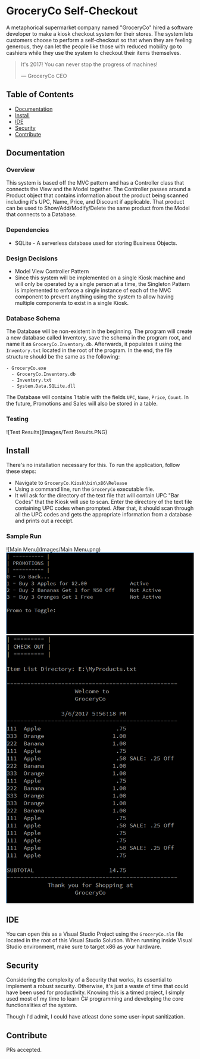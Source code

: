 # GroceryCo Self-Checkout
A metaphorical supermarket company named "GroceryCo" hired a software developer to make a kiosk checkout system for their stores. The system lets customers choose to perform a self-checkout so that when they are feeling generous, they can let the people like those with reduced mobility go to cashiers while they use the system to checkout their items themselves.

> It's 2017! You can never stop the progress of machines!
> 
> — GroceryCo CEO

## Table of Contents
- [Documentation](#documentation)
- [Install](#install)
- [IDE](#ide)
- [Security](#security)
- [Contribute](#contribute)

## Documentation
### Overview
This system is based off the MVC pattern and has a Controller class that connects the View and the Model together. The Controller passes around a Product object that contains information about the product being scanned including it's UPC, Name, Price, and Discount if applicable. That product can be used to Show/Add/Modify/Delete the same product from the Model that connects to a Database.

### Dependencies
- SQLite - A serverless database used for storing Business Objects.

### Design Decisions
- Model View Controller Pattern
- Since this system will be implemented on a single Kiosk machine and will only be operated by a single person at a time, the Singleton Pattern is implemented to enforce a single instance of each of the MVC component to prevent anything using the system to allow having multiple components to exist in a single Kiosk.

### Database Schema
The Database will be non-existent in the beginning. The program will create a new database called Inventory, save the schema in the program root, and name it as `GroceryCo.Inventory.db`. Afterwards, it populates it using the `Inventory.txt` located in the root of the program. In the end, the file structure should be the same as the following:
```
- GroceryCo.exe
  - GroceryCo.Inventory.db
  - Inventory.txt
  - System.Data.SQLite.dll
```
The Database will contains 1 table with the fields `UPC`, `Name`, `Price`, `Count`. In the future, Promotions and Sales will also be stored in a table.

### Testing
![Test Results](Images/Test Results.PNG)

## Install
There's no installation necessary for this. To run the application, follow these steps:
- Navigate to `GroceryCo.Kiosk\bin\x86\Release`
- Using a command line, run the `GroceryCo` executable file.
- It will ask for the directory of the text file that will contain UPC "Bar Codes" that the Kiosk will use to scan. Enter the directory of the text file containing UPC codes when prompted.
After that, it should scan through all the UPC codes and gets the appropriate information from a database and prints out a receipt.

### Sample Run
![Main Menu](Images/Main Menu.png)
![Promotion](Images/Promotions.png)
![Checkout](Images/Checkout.png)

## IDE
You can open this as a Visual Studio Project using the `GroceryCo.sln` file located in the root of this Visual Studio Solution. When running inside Visual Studio environment, make sure to target x86 as your hardware.

## Security
Considering the complexity of a Security that works, its essential to implement a robust security. Otherwise, it's just a waste of time that could have been used for productivity. Knowing this is a timed project, I simply used most of my time to learn C# programming and developing the core functionalities of the system.

Though I'd admit, I could have atleast done some user-input sanitization.

## Contribute
PRs accepted.
